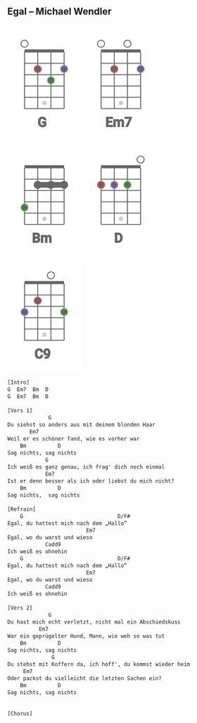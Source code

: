 ## Egal – Michael Wendler
![G][] ![Em7][] ![Bm][] ![D][] ![C9][]

```
[Intro]
G  Em7  Bm  D
G  Em7  Bm  D

[Vers 1]
             G
Du siehst so anders aus mit deinem blonden Haar
       Em7
Weil er es schöner fand, wie es vorher war
    Bm          D
Sag nichts, sag nichts
            G
Ich weiß es ganz genau, ich frag' dich noch einmal
            Em7
Ist er denn besser als ich oder liebst du mich nicht?
    Bm          D
Sag nichts,  sag nichts

[Refrain]
    G                              D/F#
Egal, du hattest mich nach dem „Hallo“
                         Em7
Egal, wo du warst und wieso
            Cadd9
Ich weiß es ohnehin
    G                              D/F#
Egal, du hattest mich nach dem „Hallo“
                         Em7
Egal, wo du warst und wieso
            Cadd9
Ich weiß es ohnehin

[Vers 2]
             G
Du hast mich echt verletzt, nicht mal ein Abschiedskuss
          Em7
War ein geprügelter Hund, Mann, wie weh so was tut
    Bm          D
Sag nichts, sag nichts
              G
Du stehst mit Koffern da, ich hoff', du kommst wieder heim
     Em7
Oder packst du vielleicht die letzten Sachen ein?
    Bm          D
Sag nichts, sag nichts
 
 
[Chorus]

```
[G]: https://raw.githubusercontent.com/Capevace/ukulele-chords/main/svgs/G.svg
[Em7]: https://raw.githubusercontent.com/Capevace/ukulele-chords/main/svgs/Em7.svg
[Bm]: https://raw.githubusercontent.com/Capevace/ukulele-chords/main/svgs/Bm.svg
[D]: https://raw.githubusercontent.com/Capevace/ukulele-chords/main/svgs/D.svg
[C9]: https://raw.githubusercontent.com/Capevace/ukulele-chords/main/svgs/C9.svg